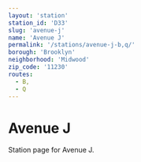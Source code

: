 ```yaml
---
layout: 'station'
station_id: 'D33'
slug: 'avenue-j'
name: 'Avenue J'
permalink: '/stations/avenue-j-b,q/'
borough: 'Brooklyn'
neighborhood: 'Midwood'
zip_code: '11230'
routes:
  - B,
  - Q
---
```

# Avenue J

Station page for Avenue J.

